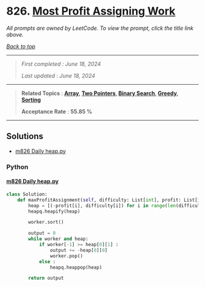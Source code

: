 # 826. [Most Profit Assigning Work](<https://leetcode.com/problems/most-profit-assigning-work>)

*All prompts are owned by LeetCode. To view the prompt, click the title link above.*

*[Back to top](<../README.md>)*

------

> *First completed : June 18, 2024*
>
> *Last updated : June 18, 2024*

------

> **Related Topics** : **[Array](<by_topic/Array.md>), [Two Pointers](<by_topic/Two Pointers.md>), [Binary Search](<by_topic/Binary Search.md>), [Greedy](<by_topic/Greedy.md>), [Sorting](<by_topic/Sorting.md>)**
>
> **Acceptance Rate** : **55.85 %**

------

## Solutions

- [m826 Daily heap.py](<../my-submissions/m826 Daily heap.py>)
### Python
#### [m826 Daily heap.py](<../my-submissions/m826 Daily heap.py>)
```Python
class Solution:
    def maxProfitAssignment(self, difficulty: List[int], profit: List[int], worker: List[int]) -> int:
        heap = [(-profit[i], difficulty[i]) for i in range(len(difficulty))]
        heapq.heapify(heap)

        worker.sort()

        output = 0
        while worker and heap:
            if worker[-1] >= heap[0][1] :
                output += -heap[0][0]
                worker.pop()
            else :
                heapq.heappop(heap)

        return output
```

